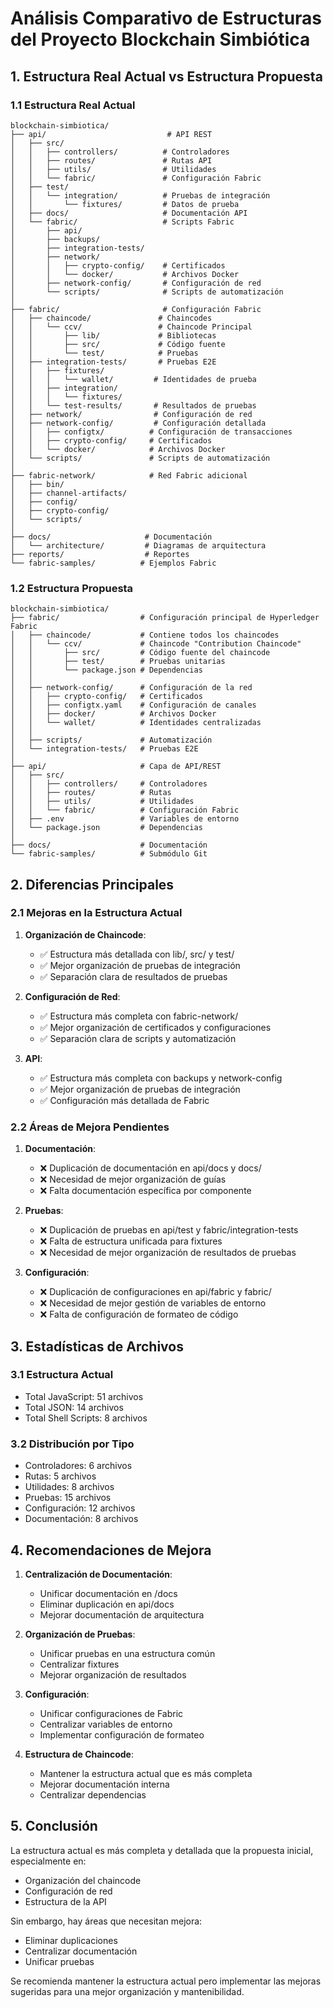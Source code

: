 # Análisis Comparativo de Estructuras del Proyecto Blockchain Simbiótica

## 1. Estructura Real Actual vs Estructura Propuesta

### 1.1 Estructura Real Actual

```
blockchain-simbiotica/
├── api/                           # API REST
│   ├── src/
│   │   ├── controllers/          # Controladores
│   │   ├── routes/               # Rutas API
│   │   ├── utils/                # Utilidades
│   │   └── fabric/               # Configuración Fabric
│   ├── test/
│   │   └── integration/          # Pruebas de integración
│   │       └── fixtures/         # Datos de prueba
│   ├── docs/                     # Documentación API
│   └── fabric/                   # Scripts Fabric
│       ├── api/
│       ├── backups/
│       ├── integration-tests/
│       ├── network/
│       │   ├── crypto-config/    # Certificados
│       │   └── docker/           # Archivos Docker
│       ├── network-config/       # Configuración de red
│       └── scripts/              # Scripts de automatización
│
├── fabric/                       # Configuración Fabric
│   ├── chaincode/               # Chaincodes
│   │   └── ccv/                 # Chaincode Principal
│   │       ├── lib/             # Bibliotecas
│   │       ├── src/             # Código fuente
│   │       └── test/            # Pruebas
│   ├── integration-tests/       # Pruebas E2E
│   │   ├── fixtures/
│   │   │   └── wallet/         # Identidades de prueba
│   │   ├── integration/
│   │   │   └── fixtures/
│   │   └── test-results/       # Resultados de pruebas
│   ├── network/                # Configuración de red
│   ├── network-config/         # Configuración detallada
│   │   ├── configtx/          # Configuración de transacciones
│   │   ├── crypto-config/     # Certificados
│   │   └── docker/            # Archivos Docker
│   └── scripts/               # Scripts de automatización
│
├── fabric-network/            # Red Fabric adicional
│   ├── bin/
│   ├── channel-artifacts/
│   ├── config/
│   ├── crypto-config/
│   └── scripts/
│
├── docs/                     # Documentación
│   └── architecture/         # Diagramas de arquitectura
├── reports/                  # Reportes
└── fabric-samples/          # Ejemplos Fabric
```

### 1.2 Estructura Propuesta

```
blockchain-simbiotica/
├── fabric/                  # Configuración principal de Hyperledger Fabric
│   ├── chaincode/           # Contiene todos los chaincodes
│   │   └── ccv/             # Chaincode "Contribution Chaincode"
│   │       ├── src/         # Código fuente del chaincode
│   │       ├── test/        # Pruebas unitarias
│   │       └── package.json # Dependencias
│   │
│   ├── network-config/      # Configuración de la red
│   │   ├── crypto-config/   # Certificados
│   │   ├── configtx.yaml    # Configuración de canales
│   │   ├── docker/          # Archivos Docker
│   │   └── wallet/          # Identidades centralizadas
│   │
│   ├── scripts/             # Automatización
│   └── integration-tests/   # Pruebas E2E
│
├── api/                     # Capa de API/REST
│   ├── src/
│   │   ├── controllers/     # Controladores
│   │   ├── routes/          # Rutas
│   │   ├── utils/           # Utilidades
│   │   └── fabric/          # Configuración Fabric
│   ├── .env                 # Variables de entorno
│   └── package.json         # Dependencias
│
├── docs/                    # Documentación
└── fabric-samples/          # Submódulo Git
```

## 2. Diferencias Principales

### 2.1 Mejoras en la Estructura Actual

1. **Organización de Chaincode**:

   - ✅ Estructura más detallada con lib/, src/ y test/
   - ✅ Mejor organización de pruebas de integración
   - ✅ Separación clara de resultados de pruebas

2. **Configuración de Red**:

   - ✅ Estructura más completa con fabric-network/
   - ✅ Mejor organización de certificados y configuraciones
   - ✅ Separación clara de scripts y automatización

3. **API**:
   - ✅ Estructura más completa con backups y network-config
   - ✅ Mejor organización de pruebas de integración
   - ✅ Configuración más detallada de Fabric

### 2.2 Áreas de Mejora Pendientes

1. **Documentación**:

   - ❌ Duplicación de documentación en api/docs y docs/
   - ❌ Necesidad de mejor organización de guías
   - ❌ Falta documentación específica por componente

2. **Pruebas**:

   - ❌ Duplicación de pruebas en api/test y fabric/integration-tests
   - ❌ Falta de estructura unificada para fixtures
   - ❌ Necesidad de mejor organización de resultados de pruebas

3. **Configuración**:
   - ❌ Duplicación de configuraciones en api/fabric y fabric/
   - ❌ Necesidad de mejor gestión de variables de entorno
   - ❌ Falta de configuración de formateo de código

## 3. Estadísticas de Archivos

### 3.1 Estructura Actual

- Total JavaScript: 51 archivos
- Total JSON: 14 archivos
- Total Shell Scripts: 8 archivos

### 3.2 Distribución por Tipo

- Controladores: 6 archivos
- Rutas: 5 archivos
- Utilidades: 8 archivos
- Pruebas: 15 archivos
- Configuración: 12 archivos
- Documentación: 8 archivos

## 4. Recomendaciones de Mejora

1. **Centralización de Documentación**:

   - Unificar documentación en /docs
   - Eliminar duplicación en api/docs
   - Mejorar documentación de arquitectura

2. **Organización de Pruebas**:

   - Unificar pruebas en una estructura común
   - Centralizar fixtures
   - Mejorar organización de resultados

3. **Configuración**:

   - Unificar configuraciones de Fabric
   - Centralizar variables de entorno
   - Implementar configuración de formateo

4. **Estructura de Chaincode**:
   - Mantener la estructura actual que es más completa
   - Mejorar documentación interna
   - Centralizar dependencias

## 5. Conclusión

La estructura actual es más completa y detallada que la propuesta inicial, especialmente en:

- Organización del chaincode
- Configuración de red
- Estructura de la API

Sin embargo, hay áreas que necesitan mejora:

- Eliminar duplicaciones
- Centralizar documentación
- Unificar pruebas

Se recomienda mantener la estructura actual pero implementar las mejoras sugeridas para una mejor organización y mantenibilidad.
